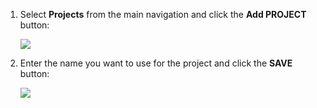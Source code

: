 
1. Select **Projects** from the main navigation and click the **Add PROJECT** button:

   ![](/docs/img/shared-content/tenants/images/add-new-project.png)

2. Enter the name you want to use for the project and click the **SAVE** button:

    ![](/docs/img/shared-content/tenants/images/creating-new-project.png)
